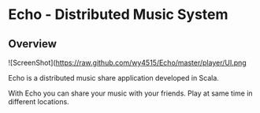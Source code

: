 # Echo - Distributed Music System
Overview
---------------------------
![ScreenShot](https://raw.github.com/wy4515/Echo/master/player/UI.png

Echo is a distributed music share application developed in Scala.

With Echo you can share your music with your friends. Play at same time in different locations.
